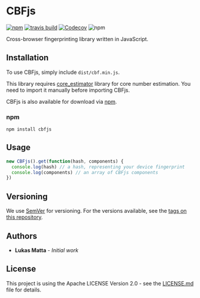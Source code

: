 # CBFjs

[![npm](https://img.shields.io/npm/v/cbfjs.svg)](https://www.npmjs.com/package/cbfjs)
[![travis build](https://api.travis-ci.org/lukasmatta/cbfjs.svg?branch=master)](https://travis-ci.org/lukasmatta/cbfjs)
[![Codecov](https://img.shields.io/codecov/c/github/lukasmatta/cbfjs.svg)](https://codecov.io/gh/lukasmatta/cbfjs/)
![npm](https://img.shields.io/npm/l/cbfjs.svg)

Cross-browser fingerprinting library written in JavaScript.

## Installation

To use CBFjs, simply include `dist/cbf.min.js`.

This library requires [core_estimator](https://github.com/oftn-oswg/core-estimator) library for core number estimation. You need to import it manually before importing CBFjs.

CBFjs is also available for download via [npm](https://www.npmjs.com/package/cbfjs).

### npm

```shell
npm install cbfjs
```

## Usage

```js
new CBFjs().get(function(hash, components) {
  console.log(hash) // a hash, representing your device fingerprint
  console.log(components) // an array of CBFjs components
})
```

## Versioning

We use [SemVer](http://semver.org/) for versioning. For the versions available, see the [tags on this repository](https://github.com/your/project/tags). 

## Authors

* **Lukas Matta** - *Initial work*

## License

This project is using the Apache LICENSE Version 2.0 - see the [LICENSE.md](LICENSE.md) file for details.

